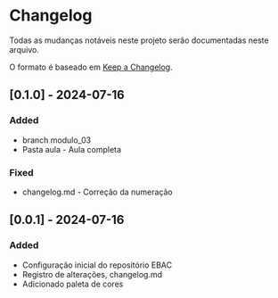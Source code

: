 # Changelog

Todas as mudanças notáveis neste projeto serão documentadas neste arquivo.

O formato é baseado em [Keep a Changelog](https://keepachangelog.com/pt-BR/1.0.0/).

<!-- 
### Added
### Changed
### Deprecated
### Removed
### Fixed
### Security 
-->
## [0.1.0] - 2024-07-16
### Added
- branch modulo_03 
- Pasta aula - Aula completa
### Fixed
- changelog.md - Correção da numeração
## [0.0.1] - 2024-07-16
### Added
- Configuração inicial do repositório EBAC
- Registro de alterações, changelog.md
- Adicionado paleta de cores